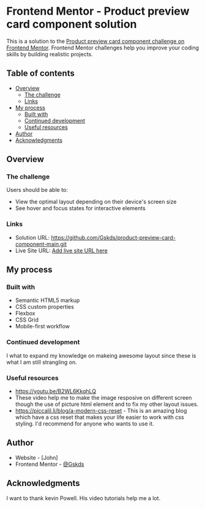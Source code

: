 # Frontend Mentor - Product preview card component solution

This is a solution to the [Product preview card component challenge on Frontend Mentor](https://www.frontendmentor.io/challenges/product-preview-card-component-GO7UmttRfa). Frontend Mentor challenges help you improve your coding skills by building realistic projects. 

## Table of contents

- [Overview](#overview)
  - [The challenge](#the-challenge)
  - [Links](#links)
- [My process](#my-process)
  - [Built with](#built-with)
  - [Continued development](#continued-development)
  - [Useful resources](#useful-resources)
- [Author](#author)
- [Acknowledgments](#acknowledgments)

## Overview

### The challenge

Users should be able to:

- View the optimal layout depending on their device's screen size
- See hover and focus states for interactive elements

### Links

- Solution URL: https://github.com/Gskds/product-preview-card-component-main.git
- Live Site URL: [Add live site URL here](https://your-live-site-url.com)

## My process

### Built with

- Semantic HTML5 markup
- CSS custom properties
- Flexbox
- CSS Grid
- Mobile-first workflow


### Continued development

I what to expand my knowledge on makeing awesome layout since these is what I am still strangling on.

### Useful resources

- https://youtu.be/B2WL6KkqhLQ
 - These video help me to make the image resposive on different screen though the use of picture html element and to fix my other layout issues.
- https://piccalil.li/blog/a-modern-css-reset - This is an amazing blog which have a css reset that makes your life easier to work with css styling. I'd recommend for anyone who wants to use it.

## Author

- Website - [John]
- Frontend Mentor - [@Gskds](https://www.frontendmentor.io/profile/Gskds)

## Acknowledgments

I want to thank kevin Powell. His video tutorials help me a lot.